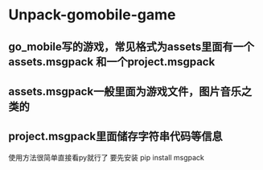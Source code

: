# Unpack-gomobile-game
## go_mobile写的游戏，常见格式为assets里面有一个assets.msgpack 和一个project.msgpack
## assets.msgpack一般里面为游戏文件，图片音乐之类的
## project.msgpack里面储存字符串代码等信息

使用方法很简单直接看py就行了
要先安装 pip install msgpack
